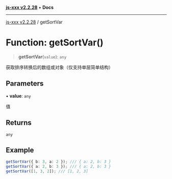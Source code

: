 [**js-xxx v2.2.28**](../README.md) • **Docs**

***

[js-xxx v2.2.28](../README.md) / getSortVar

# Function: getSortVar()

> **getSortVar**(`value`): `any`

获取排序转换后的数组或对象（仅支持单层简单结构）

## Parameters

• **value**: `any`

值

## Returns

`any`

## Example

```ts
getSortVar({ b: 3, a: 2 }); /// { a: 2, b: 3 }
getSortVar({ a: 2, b: 3 }); /// { a: 2, b: 3 }
getSortVar([1, 3, 2]); /// [1, 2, 3]
```

